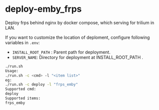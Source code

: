 # deploy-emby_frps
Deploy frps behind nginx by docker compose, which serving for trilium in LAN.

If you want to customize the location of deploment, configure following variables in `.env`:

* `INSTALL_ROOT_PATH` :  Parent path for deployment.
* `SERVER_NAME`: Directory for deployment at INSTALL_ROOT_PATH .

```bash
./run.sh 
Usage:
./run.sh -c <cmd> -l "<item list>"
eg:
./run.sh -c deploy -l "frps_emby"
Supported cmd:
deploy
Supported items:
frps_emby
```

